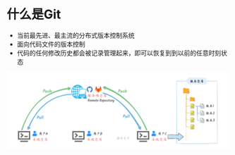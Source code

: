 # 什么是Git

- 当前最先进、最主流的分布式版本控制系统
- 面向代码文件的版本控制
- 代码的任何修改历史都会被记录管理起来，即可以恢复到到以前的任意时刻状态

![image-20230213210928827](./.assets/image-20230213210928827.png)